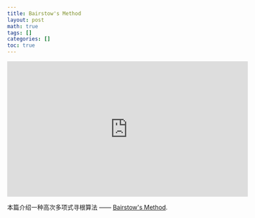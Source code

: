 ```yaml
---
title: Bairstow's Method
layout: post
math: true
tags: []
categories: []
toc: true
---
```


<iframe width="560" height="315" src="https://www.youtube.com/embed/RRgkL_coEcs" frameborder="0" allow="accelerometer; autoplay; clipboard-write; encrypted-media; gyroscope; picture-in-picture" allowfullscreen></iframe>

本篇介绍一种高次多项式寻根算法 —— [Bairstow's Method](https://en.wikipedia.org/wiki/Bairstow's_method).
